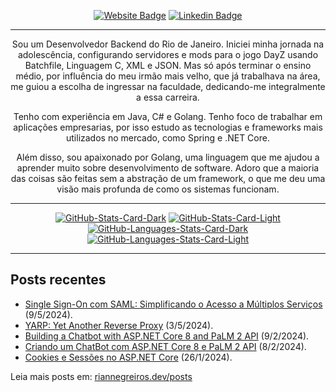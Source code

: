 
<div align="center">

  [![Website Badge](https://img.shields.io/badge/-Website-3B7EBF?style=for-the-badge&logo=amp&logoColor=white)](https://riannegreiros.dev) [![Linkedin Badge](https://img.shields.io/badge/-LinkedIn-3B7EBF?style=for-the-badge&logo=Linkedin&logoColor=white)](https://linkedin.com/in/riannegreiros)

  ---

  Sou um Desenvolvedor Backend do Rio de Janeiro. Iniciei minha jornada na adolescência, configurando servidores e mods para o jogo DayZ usando Batchfile, Linguagem C, XML e JSON. Mas só após terminar o ensino médio, por influência do meu irmão mais velho, que já trabalhava na área, me guiou a escolha de ingressar na faculdade, dedicando-me integralmente a essa carreira.

  Tenho com experiência em Java, C# e Golang. Tenho foco de trabalhar em aplicações empresarias, por isso estudo as tecnologias e frameworks mais utilizados no mercado, como Spring e .NET Core.
  
  Além disso, sou apaixonado por Golang, uma linguagem que me ajudou a aprender muito sobre desenvolvimento de software. Adoro que a maioria das coisas são feitas sem a abstração de um framework, o que me deu uma visão mais profunda de como os sistemas funcionam.  
  
  ---

  [![GitHub-Stats-Card-Dark](https://github-readme-stats-three-iota-97.vercel.app/api?username=RianNegreiros&show_icons=true&hide_border=true&include_all_commits=true&card_width=600&custom_title=GitHub%20Open%20Source%20Stats&title_color=3B7EBF&text_color=FFF&icon_color=3B7EBF&hide=contribs&show=reviews,prs_merged,prs_merged_percentage&theme=transparent#gh-dark-mode-only)](https://github.com/RianNegreiros/RianNegreiros#gh-dark-mode-only)
  [![GitHub-Stats-Card-Light](https://github-readme-stats-three-iota-97.vercel.app/api?username=RianNegreiros&show_icons=true&hide_border=true&include_all_commits=true&card_width=600&custom_title=GitHub%20Open%20Source%20Stats&title_color=3B7EBF&text_color=474A4E&icon_color=3B7EBF&hide=contribs&show=reviews,prs_merged,prs_merged_percentage&theme=transparent#gh-light-mode-only)](https://github.com/RianNegreiros/RianNegreiros#gh-light-mode-only)
  [![GitHub-Languages-Stats-Card-Dark](https://github-readme-stats.vercel.app/api/top-langs?username=RianNegreiros&layout=compact&hide_border=true&card_width=600&hide=typescript&custom_title=GitHub%20Languages%20Stats&title_color=3B7EBF&text_color=FFF&icon_color=3B7EBF&theme=transparent#gh-dark-mode-only)](https://github.com/RianNegreiros/RianNegreiros#gh-dark-mode-only)
  [![GitHub-Languages-Stats-Card-Light](https://github-readme-stats.vercel.app/api/top-langs?username=RianNegreiros&layout=compact&hide_border=true&card_width=600&hide=typescript&custom_title=GitHub%20Languages%20Stats&title_color=3B7EBF&text_color=474A4E&icon_color=3B7EBF&theme=transparent#gh-light-mode-only)](https://github.com/RianNegreiros/RianNegreiros#gh-light-mode-only)

</div>

---

## Posts recentes

<ul><li><a href=https://riannegreiros.dev/posts/saml-security-assertion-markup-language-identificacao-e-acesso-corporativo target="_blank" rel="noopener noreferrer">Single Sign-On com SAML: Simplificando o Acesso a Múltiplos Serviços</a> (9/5/2024).</li>
<li><a href=https://riannegreiros.dev/posts/yarp-yet-another-reverse-proxy target="_blank" rel="noopener noreferrer">YARP: Yet Another Reverse Proxy</a> (3/5/2024).</li>
<li><a href=https://riannegreiros.dev/posts/building-a-chatbot-with-aspnet-core-8-and-palm-2-api target="_blank" rel="noopener noreferrer">Building a Chatbot with ASP.NET Core 8 and PaLM 2 API</a> (9/2/2024).</li>
<li><a href=https://riannegreiros.dev/posts/criando-um-chatbot-com-aspnet-core-8-e-palm-2-api target="_blank" rel="noopener noreferrer">Criando um ChatBot com ASP.NET Core 8 e PaLM 2 API</a> (8/2/2024).</li>
<li><a href=https://riannegreiros.dev/posts/cookies-e-sessoes-no-aspnet-core target="_blank" rel="noopener noreferrer">Cookies e Sessões no ASP.NET Core</a> (26/1/2024).</li></ul>
<p>Leia mais posts em: <a href="https://www.riannegreiros.dev/posts" target="_blank" rel="noopener noreferrer">riannegreiros.dev/posts</a></p>

